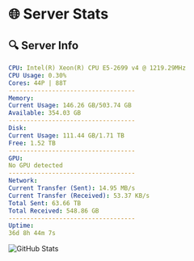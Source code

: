 # 🌐 Server Stats
## 🔍 Server Info
```yaml
CPU: Intel(R) Xeon(R) CPU E5-2699 v4 @ 1219.29MHz
CPU Usage: 0.30%
Cores: 44P | 88T
-----------------------------------
Memory:
Current Usage: 146.26 GB/503.74 GB
Available: 354.03 GB
-----------------------------------
Disk:
Current Usage: 111.44 GB/1.71 TB
Free: 1.52 TB
-----------------------------------
GPU:
No GPU detected
-----------------------------------
Network:
Current Transfer (Sent): 14.95 MB/s
Current Transfer (Received): 53.37 KB/s
Total Sent: 63.66 TB
Total Received: 548.86 GB
-----------------------------------
Uptime:
36d 8h 44m 7s
```
![GitHub Stats](https://img.shields.io/badge/Updated-2025-04-13_06:06:56-blue)